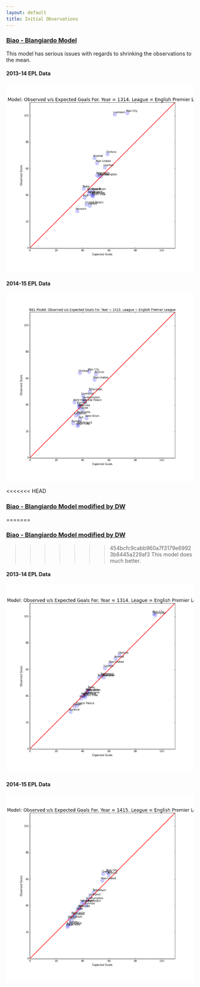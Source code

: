 ```yaml
---
layout: default
title: Initial Observations
---
```



### [Biao - Blangiardo Model](http://nbviewer.ipython.org/github/akhilketkar/am207-project-soccer/blob/master/Models/biao_blangiardo_model.ipynb)
This model has serious issues with regards to shrinking the observations to the mean.

#### 2013-14 EPL Data 
![BB EPL 1314](./Figures/bb1_obsVSexpGoals1314E0.png)

#### 2014-15 EPL Data
![BB EPL 1415](./Figures/bb1_obsVSexpGoals1415E0.png)

<<<<<<< HEAD
### [Biao - Blangiardo Model modified by DW](http://nbviewer.ipython.org/github/akhilketkar/am207-project-soccer/blob/master/Models/daniel_weitzenfeld_variation_bb_model.ipynb)
=======
### [Biao - Blangiardo Model modified by DW](http://nbviewer.ipython.org/github/akhilketkar/am207-project-soccer/blob/master/daniel_weitzenfeld_variation_bb_model.ipynb)
>>>>>>> 454bcfc9cabb960a7f3179e69923b8445a229af3
This model does much better.

#### 2013-14 EPL Data 
![DW EPL 1415](./Figures/dw_obsVSexpGoals1314E0.png)

#### 2014-15 EPL Data
![DW EPL 1415](./Figures/dw_obsVSexpGoals1415E0.png)
